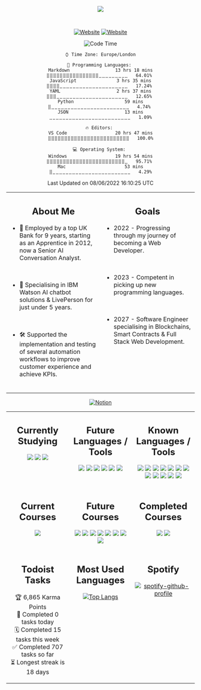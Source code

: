 <!-- Start Title Section -->

<div align="center">

<a href="https://github.com/liamfrazer/"><img src="https://readme-typing-svg.herokuapp.com?size=50&duration=4500&color=DB5631&center=true&vCenter=true&width=900&lines=Liam+Frazer;Senior+AI+Conversation+Analyst;%F0%9F%9A%80%F0%9F%9A%80%F0%9F%9A%80;Future+Software+Engineer"></a>

</div>
<div align="center">
<br />

[![Website](https://img.shields.io/website?label=frz.dev&style=for-the-badge&url=https%3A%2F%2Ffrz.dev)](https://frz.dev)
[![Website](https://img.shields.io/website?label=liamfrazer.com&style=for-the-badge&url=https%3A%2F%2Fliamfrazer.com)](https://liamfrazer.com)

</div>

<!-- End Title Section -->

<div align="center">

<!--START_SECTION:waka-->
![Code Time](http://img.shields.io/badge/Code%20Time%20Since%2020th%20March%202022-20%20hrs%2047%20mins-blue)

```text
⌚︎ Time Zone: Europe/London

💬 Programming Languages: 
Markdown                 13 hrs 18 mins      ⣿⣿⣿⣿⣿⣿⣿⣿⣿⣿⣿⣿⣿⣿⣿⣿⣀⣀⣀⣀⣀⣀⣀⣀⣀   64.01% 
JavaScript               3 hrs 35 mins       ⣿⣿⣿⣿⣀⣀⣀⣀⣀⣀⣀⣀⣀⣀⣀⣀⣀⣀⣀⣀⣀⣀⣀⣀⣀   17.24% 
YAML                     2 hrs 37 mins       ⣿⣿⣿⣀⣀⣀⣀⣀⣀⣀⣀⣀⣀⣀⣀⣀⣀⣀⣀⣀⣀⣀⣀⣀⣀   12.65% 
Python                   59 mins             ⣿⣀⣀⣀⣀⣀⣀⣀⣀⣀⣀⣀⣀⣀⣀⣀⣀⣀⣀⣀⣀⣀⣀⣀⣀   4.74% 
JSON                     13 mins             ⣀⣀⣀⣀⣀⣀⣀⣀⣀⣀⣀⣀⣀⣀⣀⣀⣀⣀⣀⣀⣀⣀⣀⣀⣀   1.09%

🔥 Editors: 
VS Code                  20 hrs 47 mins      ⣿⣿⣿⣿⣿⣿⣿⣿⣿⣿⣿⣿⣿⣿⣿⣿⣿⣿⣿⣿⣿⣿⣿⣿⣿   100.0%

💻 Operating System: 
Windows                  19 hrs 54 mins      ⣿⣿⣿⣿⣿⣿⣿⣿⣿⣿⣿⣿⣿⣿⣿⣿⣿⣿⣿⣿⣿⣿⣿⣿⣀   95.71% 
Mac                      53 mins             ⣿⣀⣀⣀⣀⣀⣀⣀⣀⣀⣀⣀⣀⣀⣀⣀⣀⣀⣀⣀⣀⣀⣀⣀⣀   4.29%

```


 Last Updated on 08/06/2022 16:10:25 UTC
<!--END_SECTION:waka-->
</div>

<table>
<tr>
<td valign="top" width="50%">

<div align="center">

## About Me

</div>

-   🏦 Employed by a top UK Bank for 9 years, starting as an Apprentice in 2012, now a Senior AI Conversation Analyst.

<br />

-   🤖 Specialising in IBM Watson AI chatbot solutions & LivePerson for just under 5 years.

<br />

-   🛠️ Supported the implementation and testing of several automation workflows to improve customer experience and achieve KPIs.

<br />

</td>

<td valign="top" width="50%">
<div align="center">

## Goals

</div>

-   2022 - Progressing through my journey of becoming a Web Developer.

<br />

-   2023 - Competent in picking up new programming languages.

<br />

-   2027 - Software Engineer specialising in Blockchains, Smart Contracts & Full Stack Web Development.

</td></tr></table>

<div align="center">

[<img align="center" alt="Notion" src="https://img.shields.io/badge/Track_my_Course_Progression_via_Notion-%23000000.svg?style=for-the-badge&logo=notion&logoColor=white" />][notion]

</div>
<table>
<!-- Start Knowledge Section -->
<tr><td valign="top" width="33%">

<div align="center">

## Currently Studying

[![](https://img.shields.io/badge/Code-HTML5-informational?style=flat&logo=html5&idea&logoColor=E34F26&color=blue)][html5]
[![](https://img.shields.io/badge/Code-CSS3-informational?style=flat&logo=css3&idea&logoColor=1572B6&color=blue)][css3]
[![](https://img.shields.io/badge/Code-JavaScript-informational?style=flat&logo=javascript&idea&logoColor=F7DF1E&color=blue)][javascript]

</div>
</td><td valign="top" width="33%">

<div align="center">

## Future Languages / Tools

[![](https://img.shields.io/badge/Code-Node.js-informational?style=flat&logo=node.js&idea&logoColor=6DA55F&color=blue)][node.js]
[![](https://img.shields.io/badge/Code-React-informational?style=flat&logo=react&idea&logoColor=61DAFB&color=blue)][react]
[![](https://img.shields.io/badge/Code-Solidity-informational?style=flat&logo=solidity&idea&logoColor=363636&color=blue)][solidity]
[![](https://img.shields.io/badge/Code-Next.js-informational?style=flat&logo=next.js&idea&logoColor=20232A&color=blue)][next.js]
[![](https://img.shields.io/badge/Code-C-informational?style=flat&logo=c&idea&logoColor=00599C&color=blue)][c]
[![](https://img.shields.io/badge/Code-Python-informational?style=flat&logo=python&idea&logoColor=ffdd54&color=blue)][python]

</div>
</td><td valign="top" width="33%">

<div align="center">

## Known Languages / Tools

[![](https://img.shields.io/badge/Tasks-ToDoIst-informational?style=flat&logo=todoist&idea&logoColor=E44332&color=blue)][todoist]
[![](https://img.shields.io/badge/Code-SpEL-informational?style=flat&logo=spring&idea&logoColor=#6DB33F&color=blue)][spel]
[![](https://img.shields.io/badge/Code-Markdown-informational?style=flat&logo=markdown&idea&logoColor=000000&color=blue)][markdown]
[![](https://img.shields.io/badge/Editor-VS_Code-informational?style=flat&logo=visual-studio-code&idea&logoColor=0078D7&color=blue)][vscode]
[![](https://img.shields.io/badge/Projects-Jira-informational?style=flat&logo=jira&idea&logoColor=0A0FFF&color=blue)][jira]
[![](https://img.shields.io/badge/Tools-Git-informational?style=flat&logo=git&idea&logoColor=F05033&color=blue)][git]
[![](https://img.shields.io/badge/Repos-GitHub-informational?style=flat&logo=github&idea&logoColor=20232A&color=blue)][github]
[![](https://img.shields.io/badge/Notes-Obsidian-informational?style=flat&logo=obsidian&idea&logoColor=8B77DE&color=blue)][obsidian]
[![](https://img.shields.io/badge/Kanban-Notion-informational?style=flat&logo=notion&idea&logoColor=FFFFFF&color=blue)][notion]
[![](https://img.shields.io/badge/AI-IBM_Watson_Assistant-informational?style=flat&logo=IBM&idea&logoColor=44A2D2&color=blue)][ibmwatson]
[![](https://img.shields.io/badge/Chat_Solution-LivePerson-informational?style=flat&logo=&idea&logoColor=FA722D&color=blue)][liveperson]
[![](https://img.shields.io/badge/Workflows-ServiceNow-informational?style=flat&logo=&idea&logoColor=58C047&color=blue)][servicenow]

</div>
</td></tr>
<!-- End Knowledge Section -->

<!-- Start Courses Section -->
<tr><td valign="top" width="33%">
<div align="center">

## Current Courses

[![](https://img.shields.io/badge/Course-Harvard_CS50X-informational?style=flat&logo=edx&idea&logoColor=02262B&color=blue)][cs50x]

</div>
</td><td valign="top" width="33%">

<div align="center">

## Future Courses

[![](https://img.shields.io/badge/Course-Full_Stack_Open_2022-informational?style=flat&idea&logoColor=F9F9F9&color=blue)][fso2022]
[![](https://img.shields.io/badge/Course-The_Complete_JavaScript_Course-informational?style=flat&logo=Udemy&idea&logoColor=A435F0&color=blue)][cjs]
[![](https://img.shields.io/badge/Course-The_Odin_Project-informational?style=flat&idea&logoColor=E3B465&color=blue)][top]
[![](https://img.shields.io/badge/Course-Harvard_CS50W-informational?style=flat&logo=edx&idea&logoColor=02262B&color=blue)][cs50w]
[![](https://img.shields.io/badge/Course-The_Complete_NFT_Web_Dev_Course-informational?style=flat&logo=Udemy&idea&logoColor=A435F0&color=blue)][nftweb]
[![](https://img.shields.io/badge/Course-Solidity_and_Ethereum_in_React-informational?style=flat&logo=Udemy&idea&logoColor=A435F0&color=blue)][soliditycourse]
[![](https://img.shields.io/badge/Course-Automate_the_Boring_Stuff-informational?style=flat&logo=Udemy&idea&logoColor=A435F0&color=blue)][automateboring]
[![](https://img.shields.io/badge/Course-The_Self_Taught_Programmer-informational?style=flat&logo=Udemy&idea&logoColor=A435F0&color=blue)][selftaught]

</div>
</td><td valign="top" width="33%">

<div align="center">

## Completed Courses

[![](https://img.shields.io/badge/Course-Learning_How_to_Learn-informational?style=flat&logo=Coursera&idea&logoColor=0056D2&color=blue)][lhtl]
[![](https://img.shields.io/badge/Course-3_MTA_Fundamentals-informational?style=flat&logo=microsoft&idea&logoColor=258FFA&color=blue)][mta]

</div>
</td></tr>
<tr>
<td valign="top" width="33%">
<div align="center">

## Todoist Tasks

<!-- TODO-IST:START -->
🏆  6,865 Karma Points           
💾  Completed 0 tasks today           
🗓  Completed 15 tasks this week           
✅  Completed 707 tasks so far           
⏳  Longest streak is 18 days
<!-- TODO-IST:END -->
</div>
</td>

<td valign="top" width="33%">
<div align="center">

## Most Used Languages

[![Top Langs](https://github-readme-stats.vercel.app/api/top-langs/?username=liamfrazer&layout=compact&theme=dark&hide_title=1)](https://github.com/anuraghazra/github-readme-stats)

</div>
</td>
<td valign="top" width="33%">
<div align="center">

## Spotify

[![spotify-github-profile](https://spotify-github-profile.vercel.app/api/view?uid=vqx5mlye3082kyufb55ttvm6u&cover_image=false&theme=default&bar_color=2b9027&bar_color_cover=true)](https://github.com/kittinan/spotify-github-profile)

</td>
</tr></table>

<!-- End Courses Section -->

<!-- Start Links Section -->

[vscode]: https://code.visualstudio.com/
[top]: https://theodinproject.com/
[git]: https://git-scm.com/
[github]: https://github.com/
[node.js]: https://nodejs.org/
[react]: https://reactjs.org/
[html5]: https://developer.mozilla.org/en-US/docs/Glossary/HTML5/
[css3]: https://developer.mozilla.org/en-US/docs/Glossary/CSS/
[javascript]: https://developer.mozilla.org/en-US/docs/Web/JavaScript/
[solidity]: https://docs.soliditylang.org/
[lhtl]: https://www.coursera.org/learn/learning-how-to-learn/
[ibmwatson]: https://www.ibm.com/uk-en/watson/
[liveperson]: https://www.liveperson.com/
[jira]: https://www.atlassian.com/software/jira/
[next.js]: https://nextjs.org/
[json]: https://www.json.org/json-en.html/
[servicenow]: https://servicenow.com/
[cjs]: https://www.udemy.com/course/the-complete-javascript-course/
[cdi]: https://www.conversationdesigninstitute.com/courses.html/
[mta]: https://support.microsoft.com/en-us/topic/earn-a-microsoft-technology-associate-mta-certification-357215d0-31ce-0620-feba-1bb60165b770/
[python]: https://www.python.org/
[cs50x]: https://www.edx.org/course/introduction-computer-science-harvardx-cs50x/
[cs50w]: https://www.edx.org/course/cs50s-web-programming-with-python-and-javascript?index=product&queryID=5c44c1c1d4f5a81bb7d4170208bb07b1&position=1/
[c]: https://en.wikipedia.org/wiki/C_(programming_language)/
[notion]: https://liamfrazer.notion.site/Software-Engineer-Journey-0c3796b414184465aa1aa8fda6ea32a1/
[nftweb]: https://www.udemy.com/course/the-complete-nft-web-developer-course-zero-to-professional/
[soliditycourse]: https://www.udemy.com/course/solidity-ethereum-in-react-next-js-the-complete-guide/
[selftaught]: https://www.udemy.com/course/self-taught-programmer/
[automateboring]: https://www.udemy.com/course/automate/
[obsidian]: https://github.com/liamfrazer/Obsidian-Notes
[fso2022]: https://fullstackopen.com/en/
[markdown]: https://daringfireball.net/projects/markdown/
[spel]: https://docs.spring.io/spring-framework/docs/4.3.12.RELEASE/spring-framework-reference/html/expressions.html
[todoist]: https://todoist.com/

<!-- End Links Section -->
